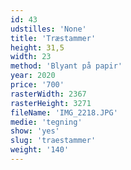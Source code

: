 ```yaml
---
id: 43
udstilles: 'None'
title: 'Træstammer'
height: 31,5
width: 23
method: 'Blyant på papir'
year: 2020
price: '700'
rasterWidth: 2367
rasterHeight: 3271
fileName: 'IMG_2218.JPG'
medie: 'tegning'
show: 'yes'
slug: 'traestammer'
weight: '140'
---
```

